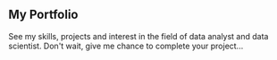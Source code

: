 ## My Portfolio
See my skills, projects and interest in the field of data analyst and data scientist. Don't wait, give me chance to complete your project...
